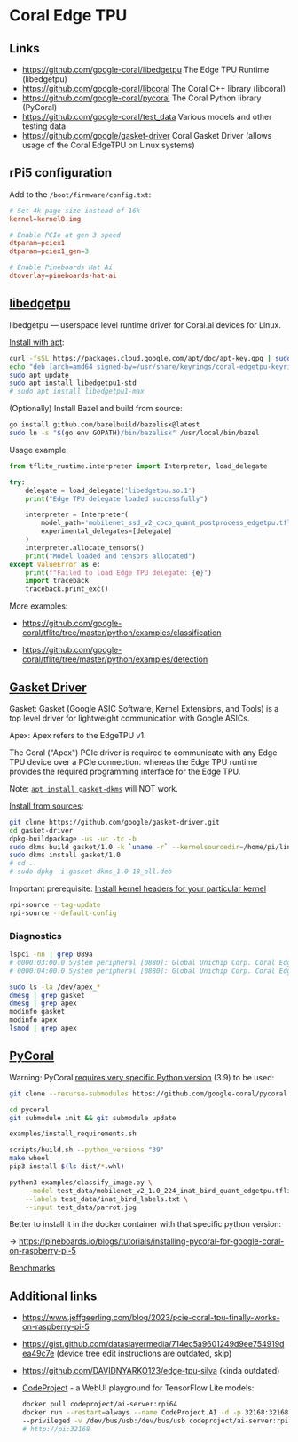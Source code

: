 # Coral Edge TPU

## Links

- https://github.com/google-coral/libedgetpu The Edge TPU Runtime (libedgetpu)
- https://github.com/google-coral/libcoral The Coral C++ library (libcoral)
- https://github.com/google-coral/pycoral The Coral Python library (PyCoral)
- https://github.com/google-coral/test_data Various models and other testing data
- https://github.com/google/gasket-driver Coral Gasket Driver (allows usage of the Coral EdgeTPU on Linux systems)

## rPi5 configuration

Add to the `/boot/firmware/config.txt`:

```conf
# Set 4k page size instead of 16k
kernel=kernel8.img

# Enable PCIe at gen 3 speed
dtparam=pciex1
dtparam=pciex1_gen=3

# Enable Pineboards Hat Ai
dtoverlay=pineboards-hat-ai
```


## [libedgetpu](https://github.com/google-coral/libedgetpu)

libedgetpu — userspace level runtime driver for Coral.ai devices for Linux.

[Install with apt](https://coral.ai/docs/accelerator/get-started#runtime-on-linux):

```bash
curl -fsSL https://packages.cloud.google.com/apt/doc/apt-key.gpg | sudo gpg --dearmor -o /usr/share/keyrings/coral-edgetpu-keyring.gpg
echo "deb [arch=amd64 signed-by=/usr/share/keyrings/coral-edgetpu-keyring.gpg] https://packages.cloud.google.com/apt coral-edgetpu-stable main" | sudo tee /etc/apt/sources.list.d/coral-edgetpu.list
sudo apt update
sudo apt install libedgetpu1-std
# sudo apt install libedgetpu1-max
```

(Optionally) Install Bazel and build from source:

```bash
go install github.com/bazelbuild/bazelisk@latest
sudo ln -s "$(go env GOPATH)/bin/bazelisk" /usr/local/bin/bazel
```

Usage example:

```python
from tflite_runtime.interpreter import Interpreter, load_delegate

try:
    delegate = load_delegate('libedgetpu.so.1')
    print("Edge TPU delegate loaded successfully")

    interpreter = Interpreter(
        model_path='mobilenet_ssd_v2_coco_quant_postprocess_edgetpu.tflite',
        experimental_delegates=[delegate]
    )
    interpreter.allocate_tensors()
    print("Model loaded and tensors allocated")
except ValueError as e:
    print(f"Failed to load Edge TPU delegate: {e}")
    import traceback
    traceback.print_exc()
```

More examples:

- https://github.com/google-coral/tflite/tree/master/python/examples/classification

- https://github.com/google-coral/tflite/tree/master/python/examples/detection



## [Gasket Driver](https://github.com/google/gasket-driver)

Gasket: Gasket (Google ASIC Software, Kernel Extensions, and Tools) is a top level driver for lightweight communication with Google ASICs.

Apex: Apex refers to the EdgeTPU v1.

The Coral ("Apex") PCIe driver is required to communicate with any Edge TPU device over a PCIe connection. whereas the Edge TPU runtime provides the required programming interface for the Edge TPU.

Note: [`apt install gasket-dkms`](https://coral.ai/docs/m2/get-started#2-install-the-pcie-driver-and-edge-tpu-runtime) will NOT work.

[Install from sources](https://pineboards.io/blogs/tutorials/how-to-configure-the-google-coral-edge-tpu-on-the-raspberry-pi-5):

```bash
git clone https://github.com/google/gasket-driver.git
cd gasket-driver
dpkg-buildpackage -us -uc -tc -b
sudo dkms build gasket/1.0 -k `uname -r` --kernelsourcedir=/home/pi/linux
sudo dkms install gasket/1.0
# cd ..
# sudo dpkg -i gasket-dkms_1.0-18_all.deb
```

Important prerequisite: [Install kernel headers for your particular kernel](https://pineboards.io/blogs/tutorials/how-to-update-your-raspberry-pi-kernel-and-install-kernel-headers)

```bash
rpi-source --tag-update
rpi-source --default-config
```


### Diagnostics

```bash
lspci -nn | grep 089a
# 0000:03:00.0 System peripheral [0880]: Global Unichip Corp. Coral Edge TPU [1ac1:089a]
# 0000:04:00.0 System peripheral [0880]: Global Unichip Corp. Coral Edge TPU [1ac1:089a]

sudo ls -la /dev/apex_*
dmesg | grep gasket
dmesg | grep apex
modinfo gasket
modinfo apex
lsmod | grep apex
```


## [PyCoral](https://github.com/google-coral/pycoral)

Warning: PyCoral [requires very specific Python version](https://github.com/google-coral/pycoral/issues/85) (3.9) to be used:

```bash
git clone --recurse-submodules https://github.com/google-coral/pycoral

cd pycoral
git submodule init && git submodule update

examples/install_requirements.sh

scripts/build.sh --python_versions "39"
make wheel
pip3 install $(ls dist/*.whl)

python3 examples/classify_image.py \
    --model test_data/mobilenet_v2_1.0_224_inat_bird_quant_edgetpu.tflite \
    --labels test_data/inat_bird_labels.txt \
    --input test_data/parrot.jpg
```

Better to install it in the docker container with that specific python version:

→ https://pineboards.io/blogs/tutorials/installing-pycoral-for-google-coral-on-raspberry-pi-5

[Benchmarks](https://github.com/google-coral/pycoral/tree/master/benchmarks/)



## Additional links

- https://www.jeffgeerling.com/blog/2023/pcie-coral-tpu-finally-works-on-raspberry-pi-5

- https://gist.github.com/dataslayermedia/714ec5a9601249d9ee754919dea49c7e (device tree edit instructions are outdated, skip)

- https://github.com/DAVIDNYARKO123/edge-tpu-silva (kinda outdated)

- [CodeProject](https://www.codeproject.com/AI/docs/install/running_in_docker.html) - a WebUI playground for TensorFlow Lite models:

    ```bash
    docker pull codeproject/ai-server:rpi64
    docker run --restart=always --name CodeProject.AI -d -p 32168:32168 \
    --privileged -v /dev/bus/usb:/dev/bus/usb codeproject/ai-server:rpi64
    # http://pi:32168
    ```
